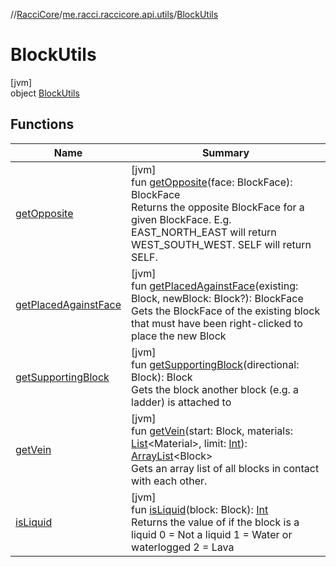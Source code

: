 //[RacciCore](../../../index.md)/[me.racci.raccicore.api.utils](../index.md)/[BlockUtils](index.md)

# BlockUtils

[jvm]\
object [BlockUtils](index.md)

## Functions

| Name | Summary |
|---|---|
| [getOpposite](get-opposite.md) | [jvm]<br>fun [getOpposite](get-opposite.md)(face: BlockFace): BlockFace<br>Returns the opposite BlockFace for a given BlockFace. E.g. EAST_NORTH_EAST will return WEST_SOUTH_WEST. SELF will return SELF. |
| [getPlacedAgainstFace](get-placed-against-face.md) | [jvm]<br>fun [getPlacedAgainstFace](get-placed-against-face.md)(existing: Block, newBlock: Block?): BlockFace<br>Gets the BlockFace of the existing block that must have been right-clicked to place the new Block |
| [getSupportingBlock](get-supporting-block.md) | [jvm]<br>fun [getSupportingBlock](get-supporting-block.md)(directional: Block): Block<br>Gets the block another block (e.g. a ladder) is attached to |
| [getVein](get-vein.md) | [jvm]<br>fun [getVein](get-vein.md)(start: Block, materials: [List](https://kotlinlang.org/api/latest/jvm/stdlib/kotlin.collections/-list/index.html)&lt;Material&gt;, limit: [Int](https://kotlinlang.org/api/latest/jvm/stdlib/kotlin/-int/index.html)): [ArrayList](https://kotlinlang.org/api/latest/jvm/stdlib/kotlin.collections/-array-list/index.html)&lt;Block&gt;<br>Gets an array list of all blocks in contact with each other. |
| [isLiquid](is-liquid.md) | [jvm]<br>fun [isLiquid](is-liquid.md)(block: Block): [Int](https://kotlinlang.org/api/latest/jvm/stdlib/kotlin/-int/index.html)<br>Returns the value of if the block is a liquid 0 = Not a liquid 1 = Water or waterlogged 2 = Lava |

